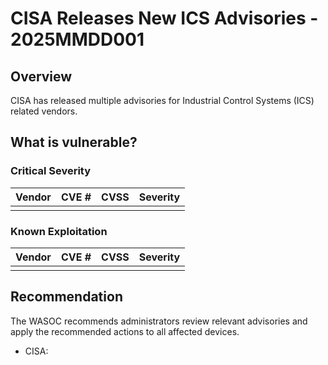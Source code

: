 # CISA Releases New ICS Advisories - 2025MMDD001

## Overview

CISA has released multiple advisories for Industrial Control Systems (ICS) related vendors.

## What is vulnerable?

### Critical Severity

| Vendor | CVE # | CVSS | Severity |
| ------ | ----- | ---- | -------- |
|        |       |      |          |

### Known Exploitation

| Vendor | CVE # | CVSS | Severity |
| ------ | ----- | ---- | -------- |
|        |       |      |          |

## Recommendation

The WASOC recommends administrators review relevant advisories and apply the recommended actions to all affected devices.

- CISA: <URL>
